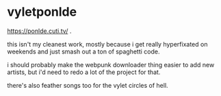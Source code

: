 # vyletponlde
https://ponlde.cuti.tv/ .

this isn't my cleanest work, mostly because i get really hyperfixated on weekends and just smash out a ton of spaghetti code.

i should probably make the webpunk downloader thing easier to add new artists, but i'd need to redo a lot of the project for that.

there's also feather songs too for the vylet circles of hell.